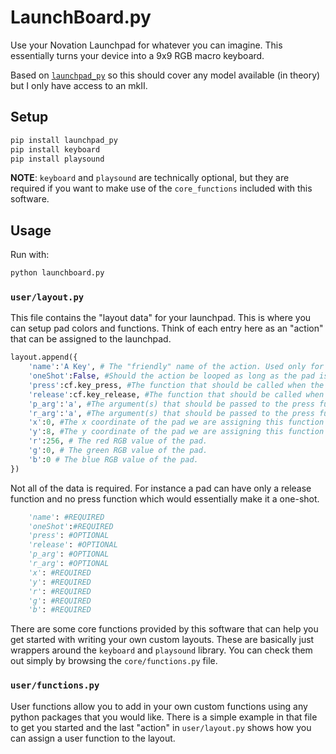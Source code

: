 # LaunchBoard.py
Use your Novation Launchpad for whatever you can imagine. This essentially turns your device into a 9x9 RGB macro keyboard.

Based on [```launchpad_py```](https://github.com/FMMT666/launchpad.py) so this should cover any model available (in theory) but I only have access to an mkII. 

## Setup
```bash
pip install launchpad_py
pip install keyboard
pip install playsound
```
**NOTE**: ```keyboard``` and ```playsound``` are technically optional, but they are required if you want to make use of the ```core_functions``` included with this software.
## Usage
Run with:
```bash
python launchboard.py
```
### ```user/layout.py```
This file contains the "layout data" for your launchpad. This is where you can setup pad colors and functions. Think of each entry here as an "action" that can be assigned to the launchpad.
```python
layout.append({
    'name':'A Key', # The "friendly" name of the action. Used only for CLI output. 
	'oneShot':False, #Should the action be looped as long as the pad is pressed (False) or just run one time (True)?
	'press':cf.key_press, #The function that should be called when the pad is pressed. This calls 'core_functions.key_press' but it can be any function you want.
	'release':cf.key_release, #The function that should be called when the pad is released. This calls 'core_functions.key_release' but it can be any function you want
	'p_arg':'a', #The argument(s) that should be passed to the press function. Use an array for multiple values. We are pressing the 'a' key here.
	'r_arg':'a', #The argument(s) that should be passed to the press function. Use an array for multiple values. We are releasing the 'a' key here.
	'x':0, #The x coordinate of the pad we are assigning this function to.
	'y':8, #The y coordinate of the pad we are assigning this function to.
	'r':256, # The red RGB value of the pad.
	'g':0, # The green RGB value of the pad.
	'b':0 # The blue RGB value of the pad.
})
```

Not all of the data is required. For instance a pad can have only a release function and no press function which would essentially make it a one-shot. 
```python
	'name': #REQUIRED
	'oneShot':#REQUIRED
	'press': #OPTIONAL
	'release': #OPTIONAL
	'p_arg': #OPTIONAL
	'r_arg': #OPTIONAL
	'x': #REQUIRED
	'y': #REQUIRED
	'r': #REQUIRED
	'g': #REQUIRED
	'b': #REQUIRED
```
There are some core functions provided by this software that can help you get started with writing your own custom layouts. These are basically just wrappers around the ```keyboard``` and ```playsound``` library. You can check them out simply by browsing the ```core/functions.py``` file. 

### ```user/functions.py```
User functions allow you to add in your own custom functions using any python packages that you would like. There is a simple example in that file to get you started and the last "action" in ```user/layout.py``` shows how you can assign a user function to the layout.